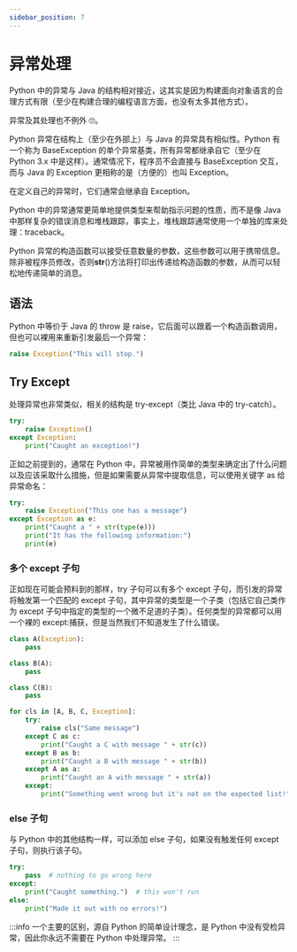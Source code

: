 ```yaml
---
sidebar_position: 7
---
```


# 异常处理

Python 中的异常与 Java 的结构相对接近，这其实是因为构建面向对象语言的合理方式有限（至少在构建合理的编程语言方面，也没有太多其他方式）。

异常及其处理也不例外 🙄。

Python 异常在结构上（至少在外部上）与 Java 的异常具有相似性。Python 有一个称为 BaseException 的单个异常基类，所有异常都继承自它（至少在 Python 3.x 中是这样）。通常情况下，程序员不会直接与 BaseException 交互，而与 Java 的 Exception 更相称的是（方便的）也叫 Exception。

在定义自己的异常时，它们通常会继承自 Exception。

Python 中的异常通常更简单地提供类型来帮助指示问题的性质，而不是像 Java 中那样复杂的错误消息和堆栈跟踪，事实上，堆栈跟踪通常使用一个单独的库来处理：traceback。

Python 异常的构造函数可以接受任意数量的参数，这些参数可以用于携带信息。除非被程序员修改，否则**str**()方法将打印出传递给构造函数的参数，从而可以轻松地传递简单的消息。

## 语法

Python 中等价于 Java 的 throw 是 raise，它后面可以跟着一个构造函数调用，但也可以裸用来重新引发最后一个异常：

```Python
raise Exception("This will stop.")
```

## Try Except

处理异常也非常类似，相关的结构是 try-except（类比 Java 中的 try-catch）。

```Python
try:
    raise Exception()
except Exception:
    print("Caught an exception!")
```

正如之前提到的，通常在 Python 中，异常被用作简单的类型来确定出了什么问题以及应该采取什么措施，但是如果需要从异常中提取信息，可以使用关键字 as 给异常命名：

```Python
try:
    raise Exception("This one has a message")
except Exception as e:
    print("Caught a " + str(type(e)))
    print("It has the following information:")
    print(e)
```

### 多个 except 子句

正如现在可能会预料到的那样，try 子句可以有多个 except 子句，而引发的异常将触发第一个匹配的 except 子句，其中异常的类型是一个子类（包括它自己类作为 except 子句中指定的类型的一个微不足道的子类）。任何类型的异常都可以用一个裸的 except:捕获，但是当然我们不知道发生了什么错误。

```Python
class A(Exception):
    pass

class B(A):
    pass

class C(B):
    pass

for cls in [A, B, C, Exception]:
    try:
        raise cls("Same message")
    except C as c:
        print("Caught a C with message " + str(c))
    except B as b:
        print("Caught a B with message " + str(b))
    except A as a:
        print("Caught an A with message " + str(a))
    except:
        print("Something went wrong but it's not on the expected list!")
```

### else 子句

与 Python 中的其他结构一样，可以添加 else 子句，如果没有触发任何 except 子句，则执行该子句。

```Python
try:
    pass  # nothing to go wrong here
except:
    print("Caught something.")  # this won't run
else:
    print("Made it out with no errors!")
```

:::info
一个主要的区别，源自 Python 的简单设计理念，是 Python 中没有受检异常，因此你永远不需要在 Python 中处理异常。
:::
